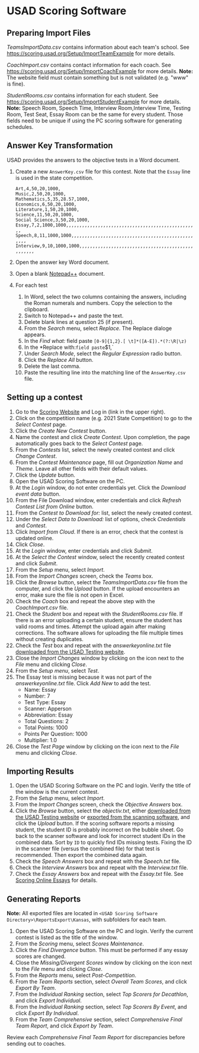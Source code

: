 # USAD Scoring Software

## Preparing Import Files

*TeamsImportData.csv* contains information about each team's school.
See <https://scoring.usad.org/Setup/ImportTeamExample> for more details.

*CoachImport.csv* contains contact information for each coach.
See <https://scoring.usad.org/Setup/ImportCoachExample> for more details.
**Note:** The website field must contain something but is not validated (e.g. "www" is fine).

*StudentRooms.csv* contains information for each student. See <https://scoring.usad.org/Setup/ImportStudentExample> for more details.
**Note:** Speech Room, Speech Time, Interview Room,Interview Time, Testing Room, Test Seat,
Essay Room can be the same for every student. Those fields need to be unique if using the PC scoring software for generating schedules.

## Answer Key Transformation

USAD provides the answers to the objective tests in a Word document.

1. Create a new `AnswerKey.csv` file for this contest. Note that the `Essay` line is used in the state competition.

   `Art,4,50,20,1000,`
   \
   `Music,2,50,20,1000,`
   \
   `Mathematics,5,35,28.57,1000,`
   \
   `Economics,6,50,20,1000,`
   \
   `Literature,1,50,20,1000,`
   \
   `Science,11,50,20,1000,`
   \
   `Social Science,3,50,20,1000,`
   \
   `Essay,7,2,1000,1000,,,,,,,,,,,,,,,,,,,,,,,,,,,,,,,,,,,,,,,,,,,,,,,,,,`
   \
   `Speech,8,11,1000,1000,,,,,,,,,,,,,,,,,,,,,,,,,,,,,,,,,,,,,,,,,,,,,,,,,,`
   \
   `Interview,9,10,1000,1000,,,,,,,,,,,,,,,,,,,,,,,,,,,,,,,,,,,,,,,,,,,,,,,,,,`

1. Open the answer key Word document.
1. Open a blank [Notepad++](https://notepad-plus-plus.org/) document.
1. For each test
   1. In Word, select the two columns containing the answers, including the Roman numerals and numbers. Copy the selection to the clipboard.
   1. Switch to Notepad++ and paste the text.
   1. Delete blank lines at question 25 (if present).
   1. From the *Search* menu, select *Replace*. The Replace dialoge appears.
   1. In the *Find what:* field paste `[0-9]{1,2}.[ \t]*([A-E]).*(?:\R|\z)`
   1. In the *Replace with:` field paste `$1,`
   1. Under *Search Mode*, select the *Regular Expression* radio button.
   1. Click the *Replace All* button.
   1. Delete the last comma.
   1. Paste the resulting line into the matching line of the `AnswerKey.csv` file.


## Setting up a contest

1. Go to the [Scoring Website](https://scoring.usad.org/) and Log in (link in the upper right).
1. Click on the competition name (e.g. 2021 State Competition) to go to the *Select Contest* page.
1. Click the *Create New Contest* button.
1. Name the contest and click *Create Contest*.
Upon completion, the page automatically goes back to the *Select Contest* page.
1. From the *Contests* list, select the newly created contest and click *Change Contest*.
1. From the *Contest Maintenance* page, fill out *Organization Name* and *Theme*.
Leave all other fields with their default values.
1. Click the *Update* button.
1. Open the USAD Scoring Software on the PC.
1. At the *Login* window, do not enter credentials yet. Click the *Download event data* button.
1. From the File Download window, enter credentials and click *Refresh Contest List from Online* button.
1. From the *Contest to Download for:* list, select the newly created contest.
1. Under the *Select Data to Download:* list of options, check *Credentials* and *Contest*.
1. Click *Import from Cloud*. If there is an error, check that the contest is updated online.
1. Click *Close*.
1. At the *Login* window, enter credentials and click *Submit*.
1. At the *Select the Contest* window, select the recently created contest and click *Submit*.
1. From the *Setup* menu, select *Import*.
1. From the *Import Changes* screen, check the *Teams* box.
1. Click the *Browse* button, select the *TeamsImportData.csv* file from the computer, and click the *Upload* button.
If the upload encounters an error, make sure the file is not open in Excel.
1. Check the *Coach* box and repeat the above step with the *CoachImport.csv* file.
1. Check the *Student* box and repeat with the *StudentRooms.csv* file.
If there is an error uploading a certain student, ensure the student has valid rooms and times.
Attempt the upload again after making corrections.
The software allows for uploading the file multiple times without creating duplicates.
1. Check the *Test* box and repeat with the *answerkeyonline.txt* file [downloaded from the USAD Testing website](./OnlineTesting.md#download-objective-answers-and-keys).
1. Close the *Import Changes* window by clicking on the icon next to the *File* menu and clicking *Close*.
1. From the *Setup menu*, select *Test*.
1. The Essay test is missing because it was not part of the *answerkeyonline.txt* file. Click *Add New* to add the test.
   * Name: Essay
   * Number: 7
   * Test Type: Essay
   * Scanner: Apperson
   * Abbreviation: Essay
   * Total Questions: 2
   * Total Points: 1000
   * Points Per Question: 1000
   * Multiplier: 1.0
1. Close the *Test Page* window by clicking on the icon next to the *File* menu and clicking *Close*.

## Importing Results

1. Open the USAD Scoring Software on the PC and login. Verify the title of the window is the current contest.
1. From the *Setup* menu, select *Import*.
1. From the *Import Changes* screen, check the *Objective Answers* box.
1. Click the *Browse* button, select the *objectiv.txt*, either [downloaded from the USAD Testing website](./OnlineTesting.md#download-objective-answers-and-keys) or [exported from the scanning software](BubbleSheetScanner.md#exporting-to-scoring-software), and click the *Upload* button.
If the scoring software reports a missing student, the student ID is probably incorrect on the bubble sheet.
Go back to the scanner software and look for incorrect student IDs in the combined data.
Sort by `ID` to quickly find IDs missing tests.
Fixing the ID in the scanner file (versus the combined file) for that test is recommended.
Then export the combined data again.
1. Check the *Speech Answers* box and repeat with the *Speech.txt* file.
1. Check the *Interview Answers* box and repeat with the *Interview.txt* file.
1. Check the *Essay Answers* box and repeat with the *Essay.txt* file. See [Scoring Online Essays](./OnlineTesting.md#scoring-essays) for details.

## Generating Reports

**Note:** All exported files are located in `<USAD Scoring Software Directory>\ReportsExport\Kansas`, with subfolders for each team.

1. Open the USAD Scoring Software on the PC and login. Verify the current contest is listed as the title of the window.
1. From the *Scoring* menu, select *Scores Maintenance*.
1. Click the *Find Divergence* button. This must be performed if any essay scores are changed.
1. Close the *Missing/Divergent Scores* window by clicking on the icon next to the *File* menu and clicking *Close*.
1. From the *Reports* menu, select *Post-Competition*.
1. From the *Team Reports* section, select *Overall Team Scores*, and click *Export By Team*.
1. From the *Individual Ranking* section, select *Top Scorers for Decathlon*, and click *Export Individual*.
1. From the *Individual Ranking* section, select *Top Scorers By Event*, and click *Export By Individual*.
1. From the *Team Comprehensive* section, select *Comprehensive Final Team Report*, and click *Export by Team*.

Review each *Comprehensive Final Team Report* for discrepancies before sending out to coaches.
